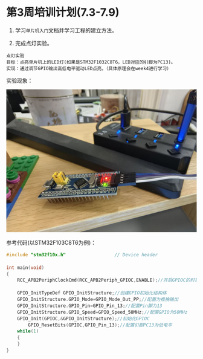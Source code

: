# 第3周培训计划(7.3-7.9)

1. 学习`单片机入门`文档并学习工程的建立方法。

3. 完成点灯实验。

``` text
点灯实验
目标：点亮单片机上的LED灯(如果是STM32F1032C8T6，LED对应的引脚为PC13)。
实现：通过调节GPIO输出高低电平驱动LED点亮。（具体原理会在week4进行学习）
```

实验现象：

![](https://github.com/zpclyn/2023-RMsoftware-Training/blob/main/IMAGE/week3/A5ECD25FAE00742097AC1B6C96A2337D.jpg)

参考代码(以STM32F103C8T6为例)：

``` c
#include "stm32f10x.h"                  // Device header

int main(void)
{
	RCC_APB2PeriphClockCmd(RCC_APB2Periph_GPIOC,ENABLE);//开启GPIOC的时钟
	
	GPIO_InitTypeDef GPIO_InitStructure;//创建GPIO初始化结构体
	GPIO_InitStructure.GPIO_Mode=GPIO_Mode_Out_PP;//配置为推挽输出
	GPIO_InitStructure.GPIO_Pin=GPIO_Pin_13;//配置Pin脚为13
	GPIO_InitStructure.GPIO_Speed=GPIO_Speed_50MHz;//配置GPIO为50MHz
	GPIO_Init(GPIOC,&GPIO_InitStructure);//初始化GPIOC
    	GPIO_ResetBits(GPIOC,GPIO_Pin_13);//配置引脚PC13为低电平
	while(1)
	{
	}
}

```
